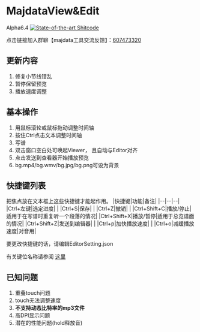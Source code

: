 # MajdataView&Edit
Alpha6.4 [![State-of-the-art Shitcode](https://img.shields.io/static/v1?label=State-of-the-art&message=Shitcode&color=7B5804)](https://github.com/trekhleb/state-of-the-art-shitcode)

点击链接加入群聊【majdata工具交流反馈】：[607473320](https://jq.qq.com/?_wv=1027&k=TV6EGwC2)

## 更新内容
1. 修复小节线错乱
2. 暂停保留预览
3. 播放速度调整

## 基本操作
1. 用鼠标滚轮或鼠标拖动调整时间轴
2. 按住Ctrl点击文本调整时间轴
3. 写谱
4. 双击窗口空白处可唤起Viewer，
   且自动与Editor对齐
5. 点击发送到查看器开始播放预览
6. bg.mp4/bg.wmv/bg.jpg/bg.png可设为背景

## 快捷键列表
把焦点放在文本框上这些快捷键才能起作用。
|快捷键|功能|备注|
|--|--|--|
|Ctrl+左键|选定进度| |
|Ctrl+S|保存| |
|Ctrl+Z|撤销| |
|Ctrl+Shift+C|播放/停止|适用于在写谱时重复听一个段落的情况|
|Ctrl+Shift+X|播放/暂停|适用于总览谱面的情况|
|Ctrl+Shift+Z|发送到编辑器| |
|Ctrl+p|加快播放速度| |
|Ctrl+o|减缓播放速度|对音用|

要更改快捷键的话，请编辑EditorSetting.json

有关键位名称请参阅 [这里](https://docs.microsoft.com/zh-cn/dotnet/api/system.windows.input.key)

## 已知问题
1. 重叠touch问题
2. touch无法调整速度
3. **不支持动态比特率的mp3文件**
4. 高DPI显示问题
5. 潜在的性能问题(hold释放音)

